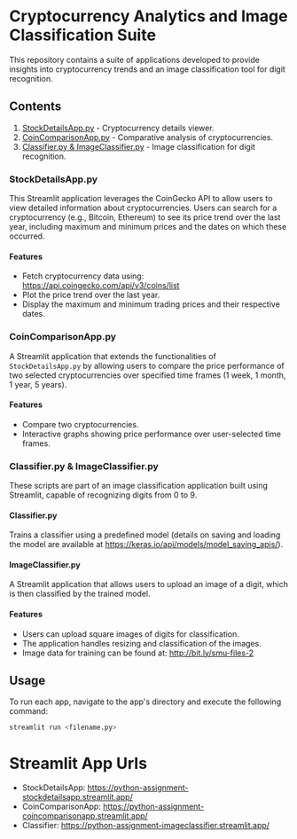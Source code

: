 # Cryptocurrency Analytics and Image Classification Suite

This repository contains a suite of applications developed to provide insights into cryptocurrency trends and an image classification tool for digit recognition.

## Contents
1. [StockDetailsApp.py](#stockdetailsapppy) - Cryptocurrency details viewer.
2. [CoinComparisonApp.py](#coincomparisonapppy) - Comparative analysis of cryptocurrencies.
3. [Classifier.py & ImageClassifier.py](#classifierpy--imageclassifierpy) - Image classification for digit recognition.

### StockDetailsApp.py
This Streamlit application leverages the CoinGecko API to allow users to view detailed information about cryptocurrencies. Users can search for a cryptocurrency (e.g., Bitcoin, Ethereum) to see its price trend over the last year, including maximum and minimum prices and the dates on which these occurred.

#### Features
- Fetch cryptocurrency data using: https://api.coingecko.com/api/v3/coins/list
- Plot the price trend over the last year.
- Display the maximum and minimum trading prices and their respective dates.

### CoinComparisonApp.py
A Streamlit application that extends the functionalities of `StockDetailsApp.py` by allowing users to compare the price performance of two selected cryptocurrencies over specified time frames (1 week, 1 month, 1 year, 5 years).

#### Features
- Compare two cryptocurrencies.
- Interactive graphs showing price performance over user-selected time frames.

### Classifier.py & ImageClassifier.py
These scripts are part of an image classification application built using Streamlit, capable of recognizing digits from 0 to 9.

#### Classifier.py
Trains a classifier using a predefined model (details on saving and loading the model are available at https://keras.io/api/models/model_saving_apis/).

#### ImageClassifier.py
A Streamlit application that allows users to upload an image of a digit, which is then classified by the trained model.

#### Features
- Users can upload square images of digits for classification.
- The application handles resizing and classification of the images.
- Image data for training can be found at: http://bit.ly/smu-files-2

## Usage
To run each app, navigate to the app's directory and execute the following command:
```bash
streamlit run <filename.py>
```

# Streamlit App Urls
- StockDetailsApp: https://python-assignment-stockdetailsapp.streamlit.app/
- CoinComparisonApp: https://python-assignment-coincomparisonapp.streamlit.app/
- Classifier: https://python-assignment-imageclassifier.streamlit.app/

